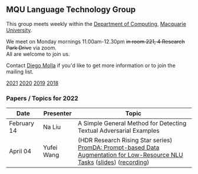 
## MQU Language Technology Group


This group meets weekly within the
[Department of Computing](http://comp.mq.edu.au), [Macquarie University](https://www.mq.edu.au/).

We meet on Monday mornings 11.00am-12.30pm <s>in room 221, 4 Research Park Drive</s> via zoom.  
All are welcome to join us.

Contact [Diego Molla](http://web.science.mq.edu.au/~diego/) if you'd like to get more information or to join the mailing list. 

[2021](/2021/README.md) [2020](/2020/README.md) [2019](/2019/README.md) [2018](/2018/README.md)

### Papers / Topics for 2022

Date | Presenter | Topic
----- | --------- | -----
February 14 &nbsp;&nbsp; | Na Liu | A Simple General Method for Detecting Textual Adversarial Examples
April 04 &nbsp;&nbsp; | Yufei Wang | (HDR Research Rising Star series) [PromDA: Prompt-based Data Augmentation for Low-Resource NLU Tasks](https://arxiv.org/abs/2202.12499) ([slides](/presentations/2022-04-04-YufeiWang.pdf)) ([recording](https://macquarie.zoom.us/rec/share/_Oqf0M8EqaNdVqrhjyISIXdchcHUx31D4UqpfyA45h9Fx77HGysyV9N5491RbS9_.gCYGCV6Boouibwzv))

